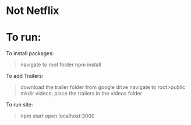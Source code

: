 # Not Netflix
# To run:

To install packages:
>navigate to root folder
>npm install

To add Trailers:
>download the trailer folder from google drive
>navigate to root>public
>mkdir videos; 
>place the trailers in the videos folder

To run site:
>npm start
>open localhost:3000